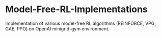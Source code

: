 # Model-Free-RL-Implementations
Implementation of various model-free RL algorithms (REINFORCE, VPG, GAE, PPO) on OpenAI minigrid-gym environment.

